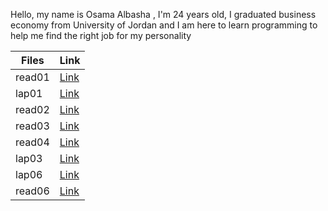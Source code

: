 Hello, my name is Osama Albasha , I'm 24 years old, I graduated business economy from University of Jordan and I am here to learn programming to help me find the right job for my personality

Files | Link
------------ | -------------
read01 | [Link](https://osamaal-basha.github.io/reading-notes/read01)
lap01 | [Link](https://osamaal-basha.github.io/reading-notes/lap01) 
read02|[Link](https://osamaal-basha.github.io/reading-notes/read02)
read03|[Link](https://osamaal-basha.github.io/reading-notes/read03)
read04|[Link](https://osamaal-basha.github.io/reading-notes/read04)
lap03| [Link](https://osamaal-basha.github.io/Travel/index) 
lap06| [Link](https://osamaal-basha.github.io/Travel/index) 
read06|[Link](https://osamaal-basha.github.io/reading-notes/read06)